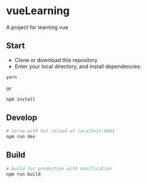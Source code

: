 # vueLearning
A project for learning vue

## Start

 - Clone or download this repository
 - Enter your local directory, and install dependencies:

``` bash
yarn
```

or

``` bash
npm install
```

## Develop

``` bash
# serve with hot reload at localhost:8083
npm run dev
```

## Build

``` bash
# build for production with minification
npm run build
```
